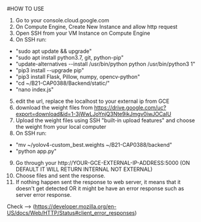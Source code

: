 #HOW TO USE

1. Go to your console.cloud.google.com
2. On Compute Engine, Create New Instance and allow http request
3. Open SSH from your VM Instance on Compute Engine
4. On SSH run:
* "sudo apt update && upgrade"
* "sudo apt install python3.7, git, python-pip"
* "update-alternatives --install /usr/bin/python python /usr/bin/python3 1"
* "pip3 install --upgrade pip"
* "pip3 install Flask, Pillow, numpy, opencv-python"
* "cd ~/B21-CAP0388/Backend/static/"
* "nano index.js"

5. edit the url, replace the localhost to your external ip from GCE
6. download the weight files from https://drive.google.com/uc?export=download&id=1-3jWwLJoYnjQ3Nte9ikJmgv0iwJOCaIU
7. Upload the weight files using SSH "built-in upload features" and choose the weight from your local computer
8. On SSH run:
* "mv ~/yolov4-custom_best.weights ~/B21-CAP0388/backend"
* "python app.py"

9. Go through your http://YOUR-GCE-EXTERNAL-IP-ADDRESS:5000 (ON DEFAULT IT WILL RETURN INTERNAL NOT EXTERNAL)
10. Choose files and sent the response.
11. If nothing happen sent the response to web server, it means that it doesn't get detected OR it might be have an error response such as server error response.

Check --> (https://developer.mozilla.org/en-US/docs/Web/HTTP/Status#client_error_responses)

